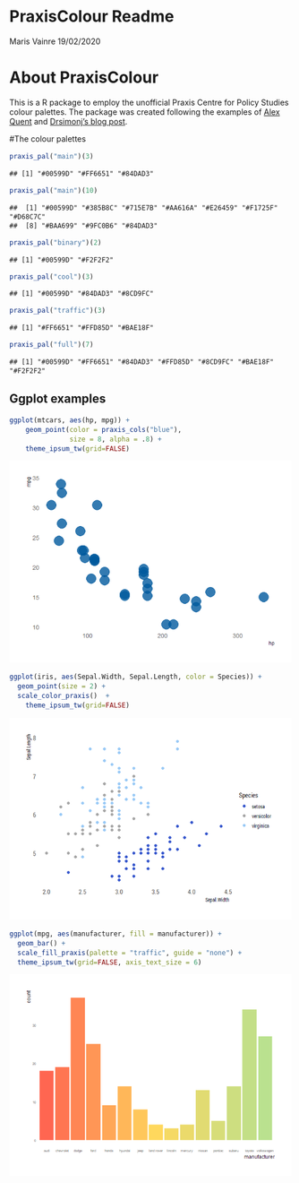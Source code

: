 PraxisColour Readme
================
Maris Vainre
19/02/2020

# About PraxisColour

This is a R package to employ the unofficial Praxis Centre for Policy
Studies colour palettes. The package was created following the examples
of [Alex Quent](https://github.com/JAQuent/MRColour) and [Drsimonj’s
blog
post](https://drsimonj.svbtle.com/creating-corporate-colour-palettes-for-ggplot2).

\#The colour palettes

``` r
praxis_pal("main")(3)
```

    ## [1] "#00599D" "#FF6651" "#84DAD3"

``` r
praxis_pal("main")(10)
```

    ##  [1] "#00599D" "#385B8C" "#715E7B" "#AA616A" "#E26459" "#F1725F" "#D68C7C"
    ##  [8] "#BAA699" "#9FC0B6" "#84DAD3"

``` r
praxis_pal("binary")(2)
```

    ## [1] "#00599D" "#F2F2F2"

``` r
praxis_pal("cool")(3)
```

    ## [1] "#00599D" "#84DAD3" "#8CD9FC"

``` r
praxis_pal("traffic")(3)
```

    ## [1] "#FF6651" "#FFD85D" "#BAE18F"

``` r
praxis_pal("full")(7)
```

    ## [1] "#00599D" "#FF6651" "#84DAD3" "#FFD85D" "#8CD9FC" "#BAE18F" "#F2F2F2"

## Ggplot examples

``` r
ggplot(mtcars, aes(hp, mpg)) +
    geom_point(color = praxis_cols("blue"),
               size = 8, alpha = .8) +
    theme_ipsum_tw(grid=FALSE)
```

![](Readme_files/figure-gfm/dots-1.png)<!-- -->

``` r
ggplot(iris, aes(Sepal.Width, Sepal.Length, color = Species)) +
  geom_point(size = 2) +
  scale_color_praxis()  +
    theme_ipsum_tw(grid=FALSE)
```

![](Readme_files/figure-gfm/dots2-1.png)<!-- -->

``` r
ggplot(mpg, aes(manufacturer, fill = manufacturer)) +
  geom_bar() +
  scale_fill_praxis(palette = "traffic", guide = "none") +
  theme_ipsum_tw(grid=FALSE, axis_text_size = 6)
```

![](Readme_files/figure-gfm/bargradient-1.png)<!-- -->

